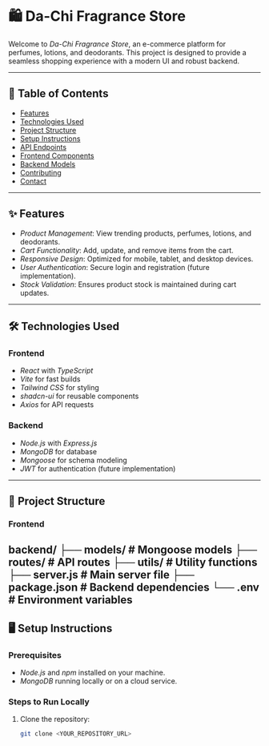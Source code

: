 # 🛍 Da-Chi Fragrance Store

Welcome to *Da-Chi Fragrance Store*, an e-commerce platform for perfumes, lotions, and deodorants. This project is designed to provide a seamless shopping experience with a modern UI and robust backend.

---

## 📖 Table of Contents

- [Features](#features)
- [Technologies Used](#technologies-used)
- [Project Structure](#project-structure)
- [Setup Instructions](#setup-instructions)
- [API Endpoints](#api-endpoints)
- [Frontend Components](#frontend-components)
- [Backend Models](#backend-models)
- [Contributing](#contributing)
- [Contact](#contact)

---

## ✨ Features

- *Product Management*: View trending products, perfumes, lotions, and deodorants.
- *Cart Functionality*: Add, update, and remove items from the cart.
- *Responsive Design*: Optimized for mobile, tablet, and desktop devices.
- *User Authentication*: Secure login and registration (future implementation).
- *Stock Validation*: Ensures product stock is maintained during cart updates.

---

## 🛠 Technologies Used

### Frontend
- *React* with *TypeScript*
- *Vite* for fast builds
- *Tailwind CSS* for styling
- *shadcn-ui* for reusable components
- *Axios* for API requests

### Backend
- *Node.js* with *Express.js*
- *MongoDB* for database
- *Mongoose* for schema modeling
- *JWT* for authentication (future implementation)

---

## 📂 Project Structure

### Frontend
backend/ ├── models/ # Mongoose models ├── routes/ # API routes ├── utils/ # Utility functions ├── server.js # Main server file ├── package.json # Backend dependencies └── .env # Environment variables
---

## 🖥 Setup Instructions

### Prerequisites
- *Node.js* and *npm* installed on your machine.
- *MongoDB* running locally or on a cloud service.

### Steps to Run Locally

1. Clone the repository:
   ```bash
   git clone <YOUR_REPOSITORY_URL>
